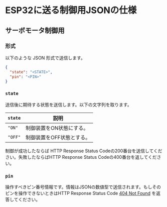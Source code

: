 # ESP32に送る制御用JSONの仕様

## サーボモータ制御用

### 形式

以下のような JSON 形式で送信します。

```json
{
  "state": "<STATE>",
  "pin": "<PIN>"
}
```

### `state`

送信後に期待する状態を送信します。以下の文字列を取ります。

| `state` | 説明 |
|---|---|
|`"ON"` |制御装置をON状態にする。|
|`"OFF"`|制御装置をOFF状態とする。|

制御が成功したならば HTTP Response Status Codeの200番台を送信してください。失敗したならばHTTP Response Status Codeの400番台を返してください。

### `pin`

操作すべきピン番号情報です。情報はJSONの数値型で送信されます。もしそのピンを操作できないときはHTTP Response Status
Code [404 Not Found](https://developer.mozilla.org/ja/docs/Web/HTTP/Status/404) を返答してください。
